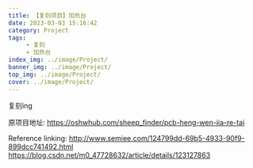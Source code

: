 ```yaml
---
title: 【复刻项目】加热台
date: 2023-03-03 15:16:42
category: Project
tags: 
     - 复刻
     - 加热台
index_img: ../image/Project/
banner_img: ../image/Project/
top_img: ../image/Project/
cover: ../image/Project/
---
```


复刻ing

原项目地址:
https://oshwhub.com/sheep_finder/pcb-heng-wen-jia-re-tai

Reference linking:
http://www.semiee.com/124799dd-69b5-4933-90f9-899dcc741492.html
https://blog.csdn.net/m0_47728632/article/details/123127863
